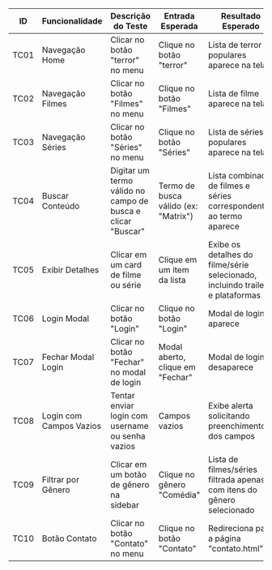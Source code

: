| **ID** | **Funcionalidade**      | **Descrição do Teste**                                      | **Entrada Esperada**                 | **Resultado Esperado**                                                        | **Status** |
| ------ | ----------------------- | ----------------------------------------------------------- | ------------------------------------ | ----------------------------------------------------------------------------- | ---------- |
| TC01   | Navegação Home          | Clicar no botão "terror" no menu                            | Clique no botão "terror"             | Lista de terror populares aparece na tela                                     | ✅          |
| TC02   | Navegação Filmes        | Clicar no botão "Filmes" no menu                            | Clique no botão "Filmes"             | Lista de filme aparece na tela                                                | ✅          |
| TC03   | Navegação Séries        | Clicar no botão "Séries" no menu                            | Clique no botão "Séries"             | Lista de séries populares aparece na tela                                     | ✅          |
| TC04   | Buscar Conteúdo         | Digitar um termo válido no campo de busca e clicar "Buscar" | Termo de busca válido (ex: "Matrix") | Lista combinada de filmes e séries correspondentes ao termo aparece           | ✅          |
| TC05   | Exibir Detalhes         | Clicar em um card de filme ou série                         | Clique em um item da lista           | Exibe os detalhes do filme/série selecionado, incluindo trailer e plataformas | ✅          |
| TC06   | Login Modal             | Clicar no botão "Login"                                     | Clique no botão "Login"              | Modal de login aparece                                                        | ✅          |
| TC07   | Fechar Modal Login      | Clicar no botão "Fechar" no modal de login                  | Modal aberto, clique em "Fechar"     | Modal de login desaparece                                                     | ✅          |
| TC08   | Login com Campos Vazios | Tentar enviar login com username ou senha vazios            | Campos vazios                        | Exibe alerta solicitando preenchimento dos campos                             | ✅          |
| TC09   | Filtrar por Gênero      | Clicar em um botão de gênero na sidebar                     | Clique no gênero "Comédia"           | Lista de filmes/séries filtrada apenas com itens do gênero selecionado        | ✅          |
| TC10   | Botão Contato           | Clicar no botão "Contato" no menu                           | Clique no botão "Contato"            | Redireciona para a página "contato.html"                                      | ✅          |
